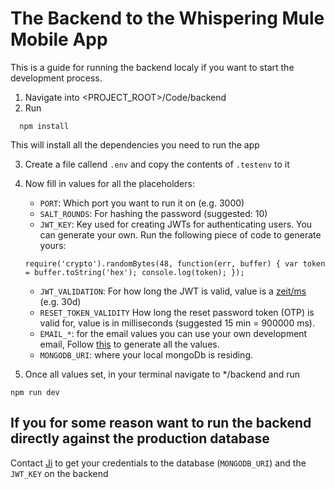 # The Backend to the Whispering Mule Mobile App

This is a guide for running the backend localy if you want to start the development process.

1. Navigate into <PROJECT_ROOT>/Code/backend
2. Run

```
  npm install
```

This will install all the dependencies you need to run the app

3. Create a file callend `.env` and copy the contents of `.testenv` to it
4. Now fill in values for all the placeholders:

   - `PORT`: Which port you want to run it on (e.g. 3000)
   - `SALT_ROUNDS`: For hashing the password (suggested: 10)
   - `JWT_KEY`: Key used for creating JWTs for authenticating users. You can generate your own. Run the following piece of code to generate yours:

   ```
   require('crypto').randomBytes(48, function(err, buffer) { var token = buffer.toString('hex'); console.log(token); });
   ```

   - `JWT_VALIDATION`: For how long the JWT is valid, value is a [zeit/ms](https://github.com/zeit/ms) (e.g. 30d)
   - `RESET_TOKEN_VALIDITY` How long the reset password token (OTP) is valid for, value is in milliseconds (suggested 15 min = 900000 ms).
   - `EMAIL_*`: for the email values you can use your own development email, Follow [this](https://medium.com/@RistaSB/use-expressjs-to-send-mails-with-gmail-oauth-2-0-and-nodemailer-d585bba71343) to generate all the values.
   - `MONGODB_URI`: where your local mongoDb is residing.

5) Once all values set, in your terminal navigate to \*/backend and run

```
npm run dev
```

## If you for some reason want to run the backend directly against the production database

Contact [Ji](https://github.com/JiDarwish) to get your credentials to the database (`MONGODB_URI`) and the `JWT_KEY` on the backend
